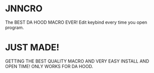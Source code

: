 # JNNCRO
The BEST DA HOOD MACRO EVER! Edit keybind every time you open program.
# JUST MADE!
GETTING THE BEST QUALITY MACRO AND VERY EASY INSTALL AND OPEN TIME! ONLY WORKS FOR DA HOOD.
